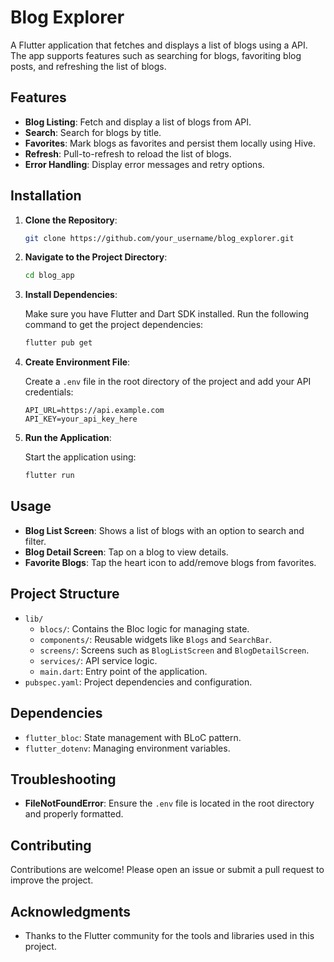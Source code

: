 # Blog Explorer

A Flutter application that fetches and displays a list of blogs using a API. The app supports features such as searching for blogs, favoriting blog posts, and refreshing the list of blogs. 

## Features

- **Blog Listing**: Fetch and display a list of blogs from API.
- **Search**: Search for blogs by title.
- **Favorites**: Mark blogs as favorites and persist them locally using Hive.
- **Refresh**: Pull-to-refresh to reload the list of blogs.
- **Error Handling**: Display error messages and retry options.

## Installation

1. **Clone the Repository**:

    ```sh
    git clone https://github.com/your_username/blog_explorer.git
    ```

2. **Navigate to the Project Directory**:

    ```sh
    cd blog_app
    ```

3. **Install Dependencies**:

   Make sure you have Flutter and Dart SDK installed. Run the following command to get the project dependencies:

    ```sh
    flutter pub get
    ```

4. **Create Environment File**:

   Create a `.env` file in the root directory of the project and add your API credentials:

    ```plaintext
    API_URL=https://api.example.com
    API_KEY=your_api_key_here
    ```

5. **Run the Application**:

   Start the application using:

    ```sh
    flutter run
    ```

## Usage

- **Blog List Screen**: Shows a list of blogs with an option to search and filter.
- **Blog Detail Screen**: Tap on a blog to view details.
- **Favorite Blogs**: Tap the heart icon to add/remove blogs from favorites.

## Project Structure

- `lib/`
    - `blocs/`: Contains the Bloc logic for managing state.
    - `components/`: Reusable widgets like `Blogs` and `SearchBar`.
    - `screens/`: Screens such as `BlogListScreen` and `BlogDetailScreen`.
    - `services/`: API service logic.
    - `main.dart`: Entry point of the application.
- `pubspec.yaml`: Project dependencies and configuration.

## Dependencies

- `flutter_bloc`: State management with BLoC pattern.
- `flutter_dotenv`: Managing environment variables.

## Troubleshooting

- **FileNotFoundError**: Ensure the `.env` file is located in the root directory and properly formatted.

## Contributing

Contributions are welcome! Please open an issue or submit a pull request to improve the project.

## Acknowledgments

- Thanks to the Flutter community for the tools and libraries used in this project.
